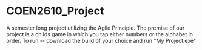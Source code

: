 # COEN2610_Project
A semester long project utilizing the Agile Principle.
The premise of our project is a childs game in which you tap either numbers or the alphabet in order.
To run -- download the build of your choice and run "My Project.exe"
